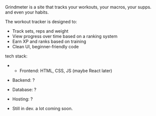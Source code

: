 Grindmeter is a site that tracks your workouts, your macros, your supps. and even your habits.

The workout tracker is designed to:
- Track sets, reps and weight
- View progress over time based on a ranking system
- Earn XP and ranks based on training
- Clean UI, beginner-friendly code

tech stack:
- - Frontend: HTML, CSS, JS (maybe React later)
- Backend: ?
- Database: ?
- Hosting: ?

- Still in dev. a lot coming soon.
